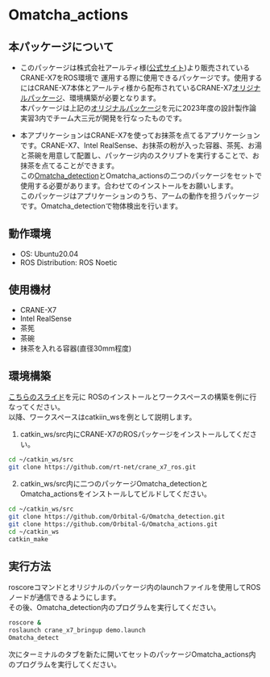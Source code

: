 # Omatcha_actions
## 本パッケージについて
- このパッケージは株式会社アールティ様([公式サイト](https://rt-net.jp/))より販売されているCRANE-X7をROS環境で
運用する際に使用できるパッケージです。使用するにはCRANE-X7本体とアールティ様から配布されているCRANE-X7[オリジナルパッケージ](https://github.com/rt-net/crane_x7_ros)、環境構築が必要となります。  
本パッケージは上記の[オリジナルパッケージ](https://github.com/rt-net/crane_x7_ros)を元に2023年度の設計製作論実習3内でチーム大三元が開発を行なったものです。  

- 本アプリケーションはCRANE-X7を使ってお抹茶を点てるアプリケーションです。CRANE-X7、Intel RealSense、お抹茶の粉が入った容器、茶筅、お湯と茶碗を用意して配置し、パッケージ内のスクリプトを実行することで、お抹茶を点てることができます。  
この[Omatcha_detection](https://github.com/Orbital-G/Omatcha_detection)とOmatcha_actionsの二つのパッケージをセットで使用する必要があります。合わせてのインストールをお願いします。  
このパッケージはアプリケーションのうち、アームの動作を担うパッケージです。Omatcha_detectionで物体検出を行います。
## 動作環境
* OS: Ubuntu20.04  
* ROS Distribution: ROS Noetic

## 使用機材
* CRANE-X7  
* Intel RealSense  
* 茶筅  
* 茶碗  
* 抹茶を入れる容器(直径30mm程度)  

## 環境構築
[こちらのスライド](https://github.com/ryuichiueda/my_slides/blob/master/robotdesign3_2021/lesson1.md)を元に
ROSのインストールとワークスペースの構築を例に行なってください。  
以降、ワークスペースはcatkiin_wsを例として説明します。  
1. catkin_ws/src内にCRANE-X7のROSパッケージをインストールしてください。
```sh
cd ~/catkin_ws/src  
git clone https://github.com/rt-net/crane_x7_ros.git  
```

2. catkin_ws/src内に二つのパッケージOmatcha_detectionとOmatcha_actionsをインストールしてビルドしてください。
```sh
cd ~/catkin_ws/src
git clone https://github.com/Orbital-G/Omatcha_detection.git
git clone https://github.com/Orbital-G/Omatcha_actions.git
cd ~/catkin_ws  
catkin_make  
```

## 実行方法
roscoreコマンドとオリジナルのパッケージ内のlaunchファイルを使用してROSノードが通信できるようにします。  
その後、Omatcha_detection内のプログラムを実行してください。
```sh
roscore &
roslaunch crane_x7_bringup demo.launch
Omatcha_detect
```

次にターミナルのタブを新たに開いてセットのパッケージOmatcha_actions内のプログラムを実行してください。
```

```